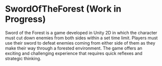 # SwordOfTheForest (Work in Progress)
 
Sword of the Forest is a game developed in Unity 2D in which the character must cut down enemies from both sides within a set time limit. Players must use their sword to defeat enemies coming from either side of them as they make their way through a forested environment. The game offers an exciting and challenging experience that requires quick reflexes and strategic thinking.
